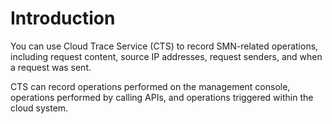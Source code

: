 # Introduction<a name="smn_ug_0030"></a>

You can use Cloud Trace Service \(CTS\) to record SMN-related operations, including request content, source IP addresses, request senders, and when a request was sent.

CTS can record operations performed on the management console, operations performed by calling APIs, and operations triggered within the cloud system.

